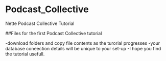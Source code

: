 # Podcast_Collective
Nette Podcast Collective Tutorial

##Files for the first Podcast Collective tutorial

-download folders and copy file contents as the turorial progresses
-your database coneection details will be unique to your set-up
-I hope you find the tutorial usefull.
